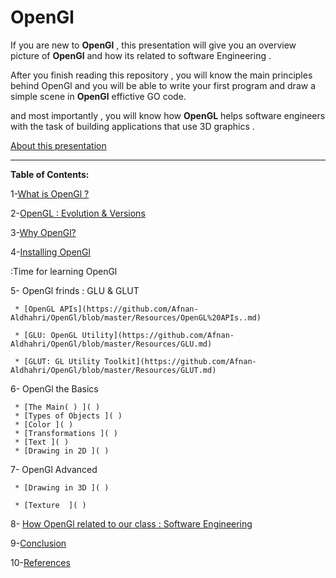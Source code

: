 # OpenGl


If you are new to **OpenGl** , this presentation will give you an overview picture of **OpenGl** and how its related to software Engineering .

After you finish reading this repository , you will know the main principles behind OpenGl and you will be able to write your first program and draw a simple scene in **OpenGl**  effictive GO code.

and most importantly , you will know how **OpenGL** helps software engineers with the task of building applications that use 3D graphics .


[About this presentation](https://github.com/Afnan-Aldhahri/OpenGl/blob/master/Resources/About%20this%20presentation.md) 


-----------------------------------------------------------------------------------------------------


**Table of Contents:**



1-[What is OpenGl ?](https://github.com/Afnan-Aldhahri/OpenGl/blob/master/Resources/What%20is%20OpenGl%20%3F.md)  

2-[OpenGL : Evolution & Versions ](https://github.com/Afnan-Aldhahri/OpenGl/blob/master/Resources/OpenGL%20:%20Evolution%20%26%20Versions%20.md)

3-[Why OpenGl?](https://github.com/Afnan-Aldhahri/OpenGl/blob/master/Resources/Why%20OpenGl%3F.md) 

4-[Installing OpenGl](https://github.com/Afnan-Aldhahri/OpenGl/blob/master/Resources/Installing%20OpenGl.md) 

 :Time for learning OpenGl

5- OpenGl frinds : GLU & GLUT
 
     * [OpenGL APIs](https://github.com/Afnan-Aldhahri/OpenGl/blob/master/Resources/OpenGL%20APIs..md)
     
     * [GLU: OpenGL Utility](https://github.com/Afnan-Aldhahri/OpenGl/blob/master/Resources/GLU.md)
     
     * [GLUT: GL Utility Toolkit](https://github.com/Afnan-Aldhahri/OpenGl/blob/master/Resources/GLUT.md)

6- OpenGl the Basics

     * [The Main( ) ]( )
     * [Types of Objects ]( )
     * [Color ]( )
     * [Transformations ]( )
     * [Text ]( )
     * [Drawing in 2D ]( )

     
7-  OpenGl Advanced

     * [Drawing in 3D ]( )
     
     * [Texture  ]( )

8- [How OpenGl related to our class : Software Engineering]( )

9-[Conclusion]( )

10-[References](https://github.com/Afnan-Aldhahri/OpenGl/blob/master/Resources/References.md)
